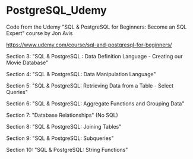 # PostgreSQL_Udemy

Code from the Udemy "SQL & PostgreSQL for Beginners: Become an SQL Expert" course by Jon Avis

https://www.udemy.com/course/sql-and-postgresql-for-beginners/

Section 3: "SQL & PostgreSQL : Data Definition Language - Creating our Movie Database"

Section 4: "SQL & PostgreSQL: Data Manipulation Language" 

Section 5: "SQL & PostgreSQL: Retrieving Data from a Table - Select Queries"

Section 6: "SQL & PostgreSQL: Aggregate Functions and Grouping Data"

Section 7: "Database Relationships" (No SQL)

Section 8: "SQL & PostgreSQL: Joining Tables"

Section 9: "SQL & PostgreSQL: Subqueries"

Section 10: "SQL & PostgreSQL: String Functions"
